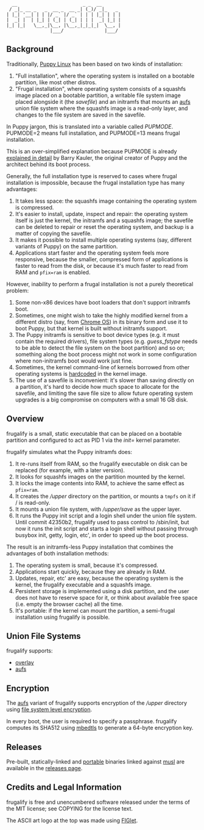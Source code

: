 ```
  __                        _ _  __       
 / _|_ __ _   _  __ _  __ _| (_)/ _|_   _ 
| |_| '__| | | |/ _` |/ _` | | | |_| | | |
|  _| |  | |_| | (_| | (_| | | |  _| |_| |
|_| |_|   \__,_|\__, |\__,_|_|_|_|  \__, |
                |___/               |___/
```

## Background

Traditionally, [Puppy Linux](http://puppylinux.com/) has been based on two kinds of installation:
1. "Full installation", where the operating system is installed on a bootable partition, like most other distros.
2. "Frugal installation", where operating system consists of a squashfs image placed on a bootable partition, a writable file system image placed alongside it (the *savefile*) and an initramfs that mounts an [aufs](http://aufs.sourceforge.net/) union file system where the squashfs image is a read-only layer, and changes to the file system are saved in the savefile.

In Puppy jargon, this is translated into a variable called *PUPMODE*. PUPMODE=2 means full installation, and PUPMODE=13 means frugal installation.

This is an over-simplified explanation because PUPMODE is already [explained in detail](https://bkhome.org/archive/puppylinux/development/howpuppyworks.html) by Barry Kauler, the original creator of Puppy and the architect behind its boot process.

Generally, the full installation type is reserved to cases where frugal installation is impossible, because the frugal installation type has many advantages:
1. It takes less space: the squashfs image containing the operating system is compressed.
2. It's easier to install, update, inspect and repair: the operating system itself is just the kernel, the initramfs and a squashfs image; the savefile can be deleted to repair or reset the operating system, and backup is a matter of copying the savefile.
3. It makes it possible to install multiple operating systems (say, different variants of Puppy) on the same partition.
4. Applications start faster and the operating system feels more responsive, because the smaller, compressed form of applications is faster to read from the disk, or because it's much faster to read from RAM and `pfix=ram` is enabled.

However, inability to perform a frugal installation is not a purely theoretical problem:
1. Some non-x86 devices have boot loaders that don't support initramfs boot.
2. Sometimes, one might wish to take the highly modified kernel from a different distro (say, from [Chrome OS](https://www.chromium.org/chromium-os)) in its binary form and use it to boot Puppy, but that kernel is built without initramfs support.
3. The Puppy initramfs is sensitive to boot device types (e.g. it must contain the required drivers), file system types (e.g. *guess_fstype* needs to be able to detect the file system on the boot partition) and so on; something along the boot process might not work in some configuration where non-initramfs boot would work just fine.
4. Sometimes, the kernel command-line of kernels borrowed from other operating systems is [hardcoded](https://github.com/archlinuxarm/PKGBUILDs/blob/master/core/linux-veyron/cmdline) in the kernel image.
5. The use of a savefile is inconvenient: it's slower than saving directly on a partition, it's hard to decide how much space to allocate for the savefile, and limiting the save file size to allow future operating system upgrades is a big compromise on computers with a small 16 GB disk.

## Overview

frugalify is a small, static executable that can be placed on a bootable partition and configured to act as PID 1 via the *init=* kernel parameter.

frugalify simulates what the Puppy initramfs does:
1. It re-runs itself from RAM, so the frugalify executable on disk can be replaced (for example, with a later version).
2. It looks for squashfs images on the partition mounted by the kernel.
3. It locks the image contents into RAM, to achieve the same effect as `pfix=ram`.
4. It creates the */upper* directory on the partition, or mounts a `tmpfs` on it if / is read-only.
5. It mounts a union file system, with */upper/save* as the upper layer.
6. It runs the Puppy init script and a login shell under the union file system. Until commit 42350b2, frugalify used to pass control to /sbin/init, but now it runs the init script and starts a login shell without passing through busybox init, getty, login, etc', in order to speed up the boot process.

The result is an initramfs-less Puppy installation that combines the advantages of both installation methods:
1. The operating system is small, because it's compressed.
2. Applications start quickly, because they are already in RAM.
3. Updates, repair, etc' are easy, because the operating system is the kernel, the frugalify executable and a squashfs image.
4. Persistent storage is implemented using a disk partition, and the user does not have to reserve space for it, or think about available free space (i.e. empty the browser cache) all the time.
5. It's portable: if the kernel can mount the partition, a semi-frugal installation using frugalify is possible.

## Union File Systems

frugalify supports:
- [overlay](https://www.kernel.org/doc/html/latest/filesystems/overlayfs.html)
- [aufs](http://aufs.sourceforge.net/)

## Encryption

The [aufs](http://aufs.sourceforge.net/) variant of frugalify supports encryption of the */upper* directory using [file system level encryption](https://www.kernel.org/doc/html/latest/filesystems/fscrypt.html).

In every boot, the user is required to specify a passphrase. frugalify computes its SHA512 using [mbedtls](https://tls.mbed.org) to generate a 64-byte encryption key.

## Releases

Pre-built, statically-linked and [portable](https://github.com/dimkr/toolchains/) binaries linked against [musl](https://musl.libc.org/) are available in the [releases page](https://github.com/dimkr/frugalify/releases).

## Credits and Legal Information

frugalify is free and unencumbered software released under the terms of the MIT license; see COPYING for the license text.

The ASCII art logo at the top was made using [FIGlet](http://www.figlet.org/).